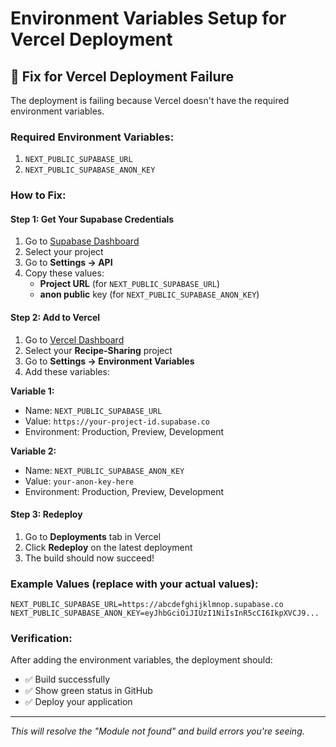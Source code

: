 # Environment Variables Setup for Vercel Deployment

## 🔧 Fix for Vercel Deployment Failure

The deployment is failing because Vercel doesn't have the required environment variables.

### Required Environment Variables:

1. `NEXT_PUBLIC_SUPABASE_URL`
2. `NEXT_PUBLIC_SUPABASE_ANON_KEY`

### How to Fix:

#### Step 1: Get Your Supabase Credentials

1. Go to [Supabase Dashboard](https://supabase.com/dashboard)
2. Select your project
3. Go to **Settings → API**
4. Copy these values:
   - **Project URL** (for `NEXT_PUBLIC_SUPABASE_URL`)
   - **anon public** key (for `NEXT_PUBLIC_SUPABASE_ANON_KEY`)

#### Step 2: Add to Vercel

1. Go to [Vercel Dashboard](https://vercel.com/dashboard)
2. Select your **Recipe-Sharing** project
3. Go to **Settings → Environment Variables**
4. Add these variables:

**Variable 1:**
- Name: `NEXT_PUBLIC_SUPABASE_URL`
- Value: `https://your-project-id.supabase.co`
- Environment: Production, Preview, Development

**Variable 2:**
- Name: `NEXT_PUBLIC_SUPABASE_ANON_KEY`
- Value: `your-anon-key-here`
- Environment: Production, Preview, Development

#### Step 3: Redeploy

1. Go to **Deployments** tab in Vercel
2. Click **Redeploy** on the latest deployment
3. The build should now succeed!

### Example Values (replace with your actual values):

```
NEXT_PUBLIC_SUPABASE_URL=https://abcdefghijklmnop.supabase.co
NEXT_PUBLIC_SUPABASE_ANON_KEY=eyJhbGciOiJIUzI1NiIsInR5cCI6IkpXVCJ9...
```

### Verification:

After adding the environment variables, the deployment should:
- ✅ Build successfully
- ✅ Show green status in GitHub
- ✅ Deploy your application

---
*This will resolve the "Module not found" and build errors you're seeing.* 
